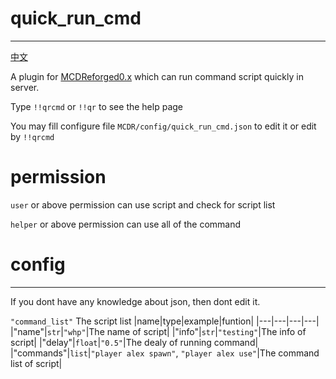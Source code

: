 # quick_run_cmd
-----
[中文](https://github.com/rickyhoho/quick_run_cmd/blob/master/README_cn.md)

A plugin for [MCDReforged0.x](https://github.com/Fallen-Breath/MCDReforged) which can run command script quickly in server.

Type `!!qrcmd` or `!!qr` to see the help page

You may fill configure file `MCDR/config/quick_run_cmd.json` to edit it or edit by `!!qrcmd`

# permission

`user` or above permission can use script and check for script list

`helper` or above permission can use all of the command

# config
-----
If you dont have any knowledge about json, then dont edit it.

`"command_list"`   The script list
|name|type|example|funtion|
|---|---|---|---|
|"name"|`str`|`"whp"`|The name of script|
|"info"|`str`|`"testing"`|The info of script|
|"delay"|`float`|`"0.5"`|The dealy of running command|
|"commands"|`list`|`"player alex spawn"`, `"player alex use"`|The command list of script|
